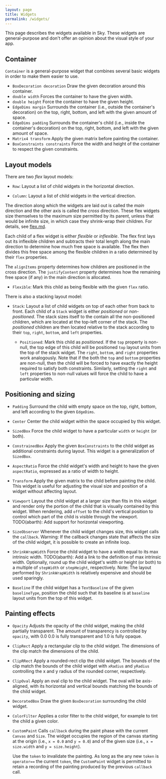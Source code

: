 ```yaml
---
layout: page
title: Widgets
permalink: /widgets/
---
```

This page describes the widgets available in Sky. These widgets are
general-purpose and don't offer an opinion about the visual style of your app.

Container
---------

`Container` is a general-purpose widget that combines several basic widgets in
order to make them easier to use.

 - `BoxDecoration decoration` Draw the given decoration around this container.
 - `double width` Forces the container to have the given width.
 - `double height` Force the container to have the given height.
 - `EdgeDims margin` Surrounds the container (i.e., outside the container's
    decoration) on the top, right, bottom, and left with the given amount of
    space.
 - `EdgeDims padding` Surrounds the container's child (i.e., inside the
    container's decoration) on the top, right, bottom, and left with the given
    amount of space.
 - `Matrix4 transform` Apply the given matrix before painting the container.
 - `BoxConstraints constraints` Force the width and height of the container to
    respect the given constraints.

Layout models
-------------

There are two _flex_ layout models:

 - `Row`: Layout a list of child widgets in the horizontal direction.

 - `Column`: Layout a list of child widgets in the vertical direction.

The direction along which the widgets are laid out is called the
*main* direction and the other axis is called the *cross* direction.
These flex widgets size themselves to the maximum size permitted by
its parent, unless that would be infinite size, in which case they
shrink-wrap their children. For details, see [flex.md](flex.md).

Each child of a flex widget is either *flexible* or *inflexible*.
The flex first lays out its inflexible children and subtracts their
total length along the main direction to determine how much free space
is available. The flex then divides this free space among the flexible
children in a ratio determined by their `flex` properties.

The `alignItems` property determines how children are positioned in
the cross direction. The `justifyContent` property determines how the
remaining free space (if any) in the main direction is allocated.

 - `Flexible`: Mark this child as being flexible with the given `flex` ratio.

There is also a stacking layout model:

 - `Stack`: Layout a list of child widgets on top of each other from back to
   front. Each child of a `Stack` widget is either *positioned* or
   *non-positioned*. The stack sizes itself to the contain all the
   non-positioned children, which are located at the top-left corner of the
   stack. The *positioned* children are then located relative to the stack
   according to their `top`, `right`, `bottom`, and `left` properties.

    - `Positioned`: Mark this child as *positioned*. If the `top` property is
      non-null, the top edge of this child will be positioned `top` layout units
      from the top of the stack widget. The `right`, `bottom`, and `right`
      properties work analogously. Note that if the both the `top` and `bottom`
      properties are non-null, then the child will be forced to have exactly the
      height required to satisfy both constraints. Similarly, setting the
      `right` and `left` properties to non-null values will force the child to
      have a particular width.

Positioning and sizing
----------------------

 - `Padding` Surround the child with empty space on the top, right, bottom, and
   left according to the given `EdgeDims`.

 - `Center` Center the child widget within the space occupied by this widget.

 - `SizedBox` Force the child widget to have a particular `width` or `height`
   (or both).

 - `ConstrainedBox` Apply the given `BoxConstraints` to the child widget as
   additional constraints during layout. This widget is a generalization of
   `SizedBox`.

 - `AspectRatio` Force the child widget's width and height to have the given
   `aspectRatio`, expressed as a ratio of width to height.

 - `Transform` Apply the given matrix to the child before painting the child.
   This widget is useful for adjusting the visual size and position of a widget
   without affecting layout.

 - `Viewport` Layout the child widget at a larger size than fits in this widget
   and render only the portion of the child that is visually contained by this
   widget. When rendering, add `offset` to the child's vertical position to
   control which part of the child is visible through the viewport.
   TODO(abarth): Add support for horizontal viewporting.

 - `SizeObserver` Whenever the child widget changes size, this widget calls the
   `callback`. Warning: If the callback changes state that affects the size of
   the child widget, it is possible to create an infinite loop.

 - `ShrinkWrapWidth` Force the child widget to have a width equal to its max
   intrinsic width. TODO(abarth): Add a link to the definition of max intrinsic
   width. Optionally, round up the child widget's width or height (or both) to
   a multiple of `stepWidth` or `stepHeight`, respectively. Note: The layout
   performed by `ShrinkWrapWidth` is relatively expensive and should be used
   sparingly.

 - `Baseline` If the child widget has a `TextBaseline` of the given
   `baselineType`, position the child such that its baseline is at `baseline`
   layout units from the top of this widget.

Painting effects
----------------

 - `Opacity` Adjusts the opacity of the child widget, making the child partially
   transparent. The amount of transparency is controlled by `opacity`, with 0.0
   0.0 is fully transparent and 1.0 is fully opaque.

 - `ClipRect` Apply a rectangular clip to the child widget. The dimensions of
   the clip match the dimensions of the child.

 - `ClipRRect` Apply a rounded-rect clip the child widget. The bounds of the
   clip match the bounds of the child widget with `xRadius` and `yRadius`
   controlling the x and y radius of the rounded corner, respectively.

 - `ClipOval` Apply an oval clip to the child widget. The oval will be
   axis-aligned, with its horizontal and vertical bounds matching the bounds of
   the child widget.

 - `DecoratedBox` Draw the given `BoxDecoration` surrounding the child widget.

 - `ColorFilter` Applies a color filter to the child widget, for example to
   tint the child a given color.

 - `CustomPaint` Calls `callback` during the paint phase with the current
   `Canvas` and `Size`. The widget occupies the region of the canvas starting at
   the origin (i.e., `x = 0.0` and `y = 0.0`) and of the given size (i.e.,
   `x = size.width` and `y = size.height`).

   Use the `token` to invalidate the painting. As long as the any new `token`
   is `operator==` the current `token`, the `CustomPaint` widget is permitted
   to retain a recording of the painting produced by the previous `callback`
   call.
